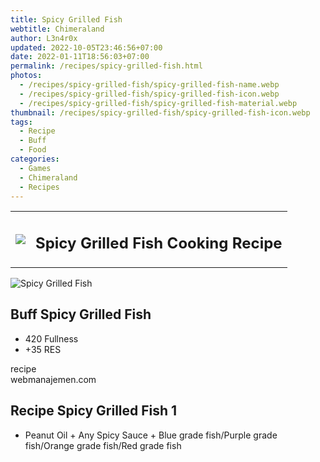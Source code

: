 ```yaml
---
title: Spicy Grilled Fish
webtitle: Chimeraland
author: L3n4r0x
updated: 2022-10-05T23:46:56+07:00
date: 2022-01-11T18:56:03+07:00
permalink: /recipes/spicy-grilled-fish.html
photos:
  - /recipes/spicy-grilled-fish/spicy-grilled-fish-name.webp
  - /recipes/spicy-grilled-fish/spicy-grilled-fish-icon.webp
  - /recipes/spicy-grilled-fish/spicy-grilled-fish-material.webp
thumbnail: /recipes/spicy-grilled-fish/spicy-grilled-fish-icon.webp
tags:
  - Recipe
  - Buff
  - Food
categories:
  - Games
  - Chimeraland
  - Recipes
---
```


<section id="bootstrap-wrapper"><link rel="stylesheet" href="https://cdn.statically.io/gh/dimaslanjaka/Web-Manajemen/40ac3225/css/bootstrap-4.5-wrapper.css"/><div class="row mb-2"><div class="col-md-12 mb-2"><table class="table" id="post-info"><tbody><tr><td><img class="d-inline-block me-2" src="/chimeraland/recipes/spicy-grilled-fish/spicy-grilled-fish-icon.webp" width="auto" height="auto"/></td><td><h1 class="fs-5">Spicy Grilled Fish Cooking Recipe</h1></td></tr></tbody></table></div></div><div class="card mb-2"><div class="row g-0"><div class="col-sm-4 position-relative mb-2"><img src="/chimeraland/recipes/spicy-grilled-fish/spicy-grilled-fish-material.webp" class="card-img fit-cover w-100 h-100" alt="Spicy Grilled Fish" data-fancybox="true"/></div><div class="col-sm-8 mb-2"><div class="card-body"><h2 class="card-title fs-5">Buff Spicy Grilled Fish</h2><div class="card-text"><ul><li>420 Fullness</li><li>+35 RES</li></ul></div><span class="badge rounded-pill bg-dark">recipe</span></div><div class="card-footer text-end text-muted">webmanajemen.com</div></div></div></div><div class="row mb-2"><div class="col-12 col-lg-6 recipe-item mb-2"><div class="card"><div class="card-body"><h2 class="card-title fs-5">Recipe Spicy Grilled Fish 1</h2><div class="card-text"><ul><li>Peanut Oil<span> + </span>Any Spicy Sauce<span> + </span>Blue grade fish/Purple grade fish/Orange grade fish/Red grade fish</li></ul></div></div></div></div></div></section>